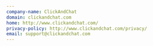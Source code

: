 ```yaml
---
company-name: ClickAndChat
domain: clickandchat.com
home: http://www.clickandchat.com/
privacy-policy: http://www.clickandchat.com/privacy/
email: support@clickandchat.com
---
```




